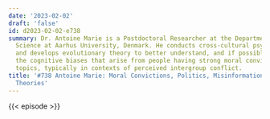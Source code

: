 ```yaml
---
date: '2023-02-02'
draft: 'false'
id: d2023-02-02-e738
summary: Dr. Antoine Marie is a Postdoctoral Researcher at the Department of Political
  Science at Aarhus University, Denmark. He conducts cross-cultural psychology experiments
  and develops evolutionary theory to better understand, and if possible, mitigate,
  the cognitive biases that arise from people having strong moral convictions on controversial
  topics, typically in contexts of perceived intergroup conflict.
title: '#738 Antoine Marie: Moral Convictions, Politics, Misinformation, and Conspiracy
  Theories'
---
```

{{< episode >}}
